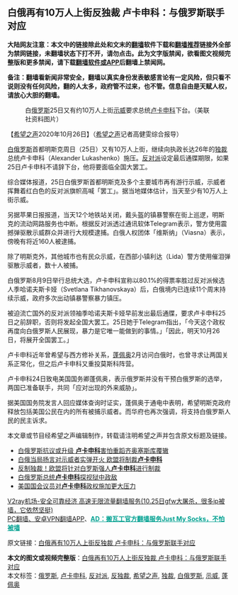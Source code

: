  <h2>白俄再有10万人上街反独裁 卢卡申科：与俄罗斯联手对应</h2> <p class="notice"><b>大陆网友注意：本文中的链接除此处和文末的<a href="https://github.com/bannedbook/fanqiang" >翻墙</a>软件下载和<a href="https://github.com/killgcd/justmysocks/blob/master/README.md">翻墙推荐</a>链接外全部为禁网链接，未翻墙状态下打不开，请勿点击。此为文字版禁闻，欲看图文视频完整版和更多禁闻，请下载<a href="https://github.com/bannedbook/fanqiang">翻墙软件或APP</a>后翻墙上禁闻网。</p><p>备注：翻墙看新闻非常安全，翻墙以真实身份发表敏感言论有一定风险，但只看不说则没有任何风险，翻的人太多，政府管不过来，也不管。信息自由是天赋人权，请放心大胆的翻墙。</b></p>  <div class="entry"> <figure><figcaption>白<a href="https://www.bannedbook.org/bnews/tag/%e4%bf%84%e7%bd%97%e6%96%af/" class="st_tag internal_tag" rel="tag" title="标签 俄罗斯 下的日志">俄罗斯</a>25日又有约10万人上街<a href="https://www.bannedbook.org/bnews/tag/%e7%a4%ba%e5%a8%81/" class="st_tag internal_tag" rel="tag" title="标签 示威 下的日志">示威</a>要求总统<a href="https://www.bannedbook.org/bnews/tag/%e5%8d%a2%e5%8d%a1%e7%94%b3%e7%a7%91/" class="st_tag internal_tag" rel="tag" title="标签 卢卡申科 下的日志">卢卡申科</a>下台。（美联社资料图片）</figcaption></figure> <p>【<span class='wp_keywordlink_affiliate'><a href="https://www.soundofhope.org" title="希望之声" target="_blank">希望之声</a></span>2020年10月26日】（<a href="https://www.bannedbook.org/bnews/tag/%e5%b8%8c%e6%9c%9b%e4%b9%8b%e5%a3%b0/" class="st_tag internal_tag" rel="tag" title="标签 希望之声 下的日志">希望之声</a>记者高健雯综合报导）</p> <p><a href="https://www.bannedbook.org/bnews/tag/%e7%99%bd%e4%bf%84%e7%bd%97%e6%96%af/" class="st_tag internal_tag" rel="tag" title="标签 白俄罗斯 下的日志">白俄罗斯</a>首都明斯克周日（25日）又有10万人上街，继续向执政长达26年的<a href="https://www.bannedbook.org/bnews/tag/%E7%8B%AC%E8%A3%81/" class="st_tag internal_tag" rel="tag" title="标签 独裁 下的日志">独裁</a>总统卢卡申科（Alexander Lukashenko）施压。<a href="https://www.bannedbook.org/bnews/tag/%E5%8F%8D%E5%AF%B9%E6%B4%BE/" class="st_tag internal_tag" rel="tag" title="标签 反对派 下的日志">反对派</a>设定最后通牒期限，如果25日卢卡申科不请辞下台，他将要面临全国大罢工。</p> <p>综合媒体报道，25日白俄罗斯首都明斯克及多个主要城市再有游行示威，示威者挥舞着红白色的反对派旗帜高喊「罢工」。据当地媒体估计，当天至少有10万人上街示威。</p> <p>另据苹果日报报道，当天12个地铁站关闭，戴头盔的镇暴警察在街上巡逻，明斯克的流动网路服务也中断。根据反对派透过通讯软体Telegram表示，警方使用震撼弹驱散示威群众并进行大规模逮捕。白俄人权团体「维斯纳」（Viasna）表示，傍晚有将近160人被逮捕。</p>  <p>除了明斯克外，其他城市也有民众示威，在西部小镇利达（Lida）警方使用催泪弹驱散示威者，数十人被捕。</p> <p>白俄罗斯8月9日举行总统大选，卢卡申科宣称以80.1%的得票率胜过反对派候选人季哈诺夫斯卡娅（Svetlana Tikhanovskaya）后，白俄境内已连续11个周末持续示威，政府多次出动镇暴警察暴力镇压。</p> <p>被迫流亡国外的反对派领袖季哈诺夫斯卡娅早前发出最后通牒，要求卢卡申科25日之前辞职，否则将发起全国大罢工。25日她于Telegram指出，「今天这个政权再度向白俄罗斯人民展现，暴力是它唯一能做到的事情。」「因此，明天10月26日，将展开全国罢工。」</p> <p>卢卡申科近年曾希望与西方修补关系，<a href="https://www.bannedbook.org/bnews/tag/%E8%93%AC%E4%BD%A9%E5%A5%A5/" class="st_tag internal_tag" rel="tag" title="标签 蓬佩奥 下的日志">蓬佩奥</a>2月访问白俄时，也曾寻求让两国关系正常化，但之后卢卡申科又重投莫斯科阵营。</p>  <p>卢卡申科24日致电美国国务卿蓬佩奥，表示俄罗斯并没有干预白俄罗斯的选举，两国已准备联手，共同「应对出现的外来威胁」。</p> <p>据美国国务院发言人回应媒体查询时证实，蓬佩奥于通电中表明，希望明斯克政府释放包括美国公民在内的所有被捕示威者。而华府也再次强调，将支持白俄罗斯人民的民主诉求。</p> <p>本文章或节目经希望之声编辑制作，转载请注明希望之声并包含原文标题及链接。</p> <ul class='op-related-articles' title='相关阅读'> <li><a href='https://www.bannedbook.org/bnews/worldnews/20201023/1419139.html' target='_blank'>白俄罗斯抗议或升级 <b>卢卡申科</b>害怕重蹈齐奥塞斯库覆辙</a></li> <li><a href='https://www.bannedbook.org/bnews/comments/20201014/1413362.html' target='_blank'>白俄当局扬言对示威者实弹开火 欧盟将制裁<b>卢卡申科</b></a></li> <li><a href='https://www.bannedbook.org/bnews/worldnews/20201012/1412605.html' target='_blank'>反制独裁！欧盟将针对白罗斯强人<b>卢卡申科</b>进行制裁</a></li> <li><a href='https://www.bannedbook.org/bnews/worldnews/20201011/1411901.html' target='_blank'>白俄罗斯总统<b>卢卡申科</b>探视狱中政敌</a></li> <li><a href='https://www.bannedbook.org/bnews/worldnews/20201008/1409989.html' target='_blank'>美国国会议员对<b>卢卡申科</b>政权施加更大压力</a></li> </ul> <p class="texttj"> <a href="https://www.bannedbook.org/forum23/topic22702.html" target="_blank">V2ray机场-安全可靠经济 高速无限流量翻墙服务(10.25日gfw大屠杀，很多ip被墙，它依然坚挺)</a><br/> <a href="https://github.com/bannedbook/fanqiang/wiki/%E7%A6%81%E9%97%BB%E7%BD%91%E5%AE%89%E5%8D%93%E7%BF%BB%E5%A2%99%E6%96%B0%E9%97%BBAPP" target="_blank">PC翻墙、安卓VPN翻墙APP</a>、<span onclick="window.open('https://github.com/killgcd/justmysocks/blob/master/README.md')" style="font-weight:bold;color:#00A191;cursor:pointer;text-decoration:underline;outline:none">AD：搬瓦工官方翻墙服务Just My Socks，不怕被墙</span></p><p>原文链接：<a class="src_link"  href="https://www.soundofhope.org/post/435970" target="_blank">白俄再有10万人上街反独裁 卢卡申科：与俄罗斯联手对应</a></p> <a name='sharetosocial'></a>       <div><b>本文的图文或视频完整版</b>：<a href='https://www.bannedbook.org/bnews/comments/20201026/1420473.html'>白俄再有10万人上街反独裁 卢卡申科：与俄罗斯联手对应</a></div>  </div><!--END ENTRY--> <div class="postfooter"> <div>本文标签：<a href="https://www.bannedbook.org/bnews/tag/%e4%bf%84%e7%bd%97%e6%96%af/" rel="tag">俄罗斯</a>, <a href="https://www.bannedbook.org/bnews/tag/%e5%8d%a2%e5%8d%a1%e7%94%b3%e7%a7%91/" rel="tag">卢卡申科</a>, <a href="https://www.bannedbook.org/bnews/tag/%E5%8F%8D%E5%AF%B9%E6%B4%BE/" rel="tag">反对派</a>, <a href="https://www.bannedbook.org/bnews/tag/%E5%8F%8D%E7%8B%AC%E8%A3%81/" rel="tag">反独裁</a>, <a href="https://www.bannedbook.org/bnews/tag/%e5%b8%8c%e6%9c%9b%e4%b9%8b%e5%a3%b0/" rel="tag">希望之声</a>, <a href="https://www.bannedbook.org/bnews/tag/%E7%8B%AC%E8%A3%81/" rel="tag">独裁</a>, <a href="https://www.bannedbook.org/bnews/tag/%e7%99%bd%e4%bf%84%e7%bd%97%e6%96%af/" rel="tag">白俄罗斯</a>, <a href="https://www.bannedbook.org/bnews/tag/%e7%a4%ba%e5%a8%81/" rel="tag">示威</a>, <a href="https://www.bannedbook.org/bnews/tag/%E8%93%AC%E4%BD%A9%E5%A5%A5/" rel="tag">蓬佩奥</a></div>  </div><!--END POSTFOOTER--> 